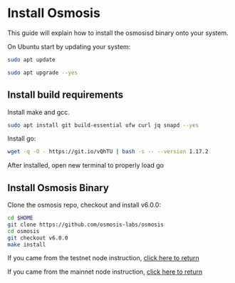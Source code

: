 
# Install Osmosis

This guide will explain how to install the osmosisd binary onto your system.


On Ubuntu start by updating your system:
```bash
sudo apt update
```
```bash
sudo apt upgrade --yes
```

## Install build requirements

Install make and gcc.
```bash
sudo apt install git build-essential ufw curl jq snapd --yes
```

Install go:

```bash
wget -q -O - https://git.io/vQhTU | bash -s -- --version 1.17.2
```

After installed, open new terminal to properly load go

## Install Osmosis Binary

Clone the osmosis repo, checkout and install v6.0.0:

```bash
cd $HOME
git clone https://github.com/osmosis-labs/osmosis
cd osmosis
git checkout v6.0.0
make install
```

If you came from the testnet node instruction, [click here to return](../network/join-testnet)

If you came from the mainnet node instruction, [click here to return](../network/join-mainnet)